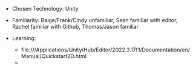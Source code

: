 - Chosen Technology: Unity

- Familiarity: Baige/Frank/Cindy unfamiliar, Sean familiar with editor, Rachel familiar with Github, Thomas/Jason familiar

- Learning:
    - file:///Applications/Unity/Hub/Editor/2022.3.17f1/Documentation/en/Manual/Quickstart2D.html
    - 